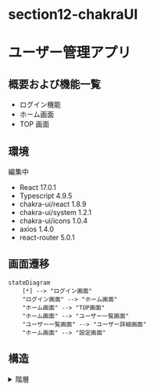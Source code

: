 # section12-chakraUI

# ユーザー管理アプリ

## 概要および機能一覧

- ログイン機能
- ホーム画面
- TOP 画面

## 環境

編集中

- React 17.0.1
- Typescript 4.9.5
- chakra-ui/react 1.8.9
- chakra-ui/system 1.2.1
- chakra-ui/icons 1.0.4
- axios 1.4.0
- react-router 5.0.1
  &thinsp;&nbsp;

## 画面遷移

```mermaid
stateDiagram
    [*] --> "ログイン画面"
    "ログイン画面" --> "ホーム画面"
    "ホーム画面" --> "TOP画面"
    "ホーム画面" --> "ユーザー一覧画面"
    "ユーザー一覧画面" --> "ユーザー詳細画面"
    "ホーム画面" --> "設定画面"
```

## 構造

<details><summary>階層</summary>

```TypeScript
.
├── README.md
├── public
│   ├── favicon.ico
│   ├── index.html
│   ├── logo512.png
│   ├── manifest.json
│   ├── robots.txt
│   └── logo192.png
├── .gitignore
├── package-lock.json
├── package.json
├── tsconfig.json
└── src
    ├── index.tsx
    ├── App.tsx
    ├── types
    │   └── user.ts
    ├── providers
    │   └── LoginUserProvider.tsx
    ├── App.css
    ├── index.css
    ├── img
    │   └── dog01.jpg
    ├── components
    │   ├── molecules
    │   │   └── MenuDrawer.tsx
    │   ├── atoms
    │   │   ├── button
    │   │   │   ├── PrimaryButton.tsx
    │   │   │   └── MenuIconButton.tsx
    │   ├── templates
    │   │   └── HeaderLayout.tsx
    │   └── pages
    │       ├── Page404.tsx
    │       ├── Login.tsx
    │       ├── Home.tsx
    │       ├── UserManagement.tsx
    │       └── Setting.tsx
    ├── organisms
    │   ├── layout
    │   │   └── Header.tsx
    │   └── user
    │       ├── UserCard.tsx
    │       └── UserDetailModal.tsx
    ├── theme
    │   └── theme.ts
    ├── hooks
    │   ├── useLoginUser.ts
    │   ├── useSelectUser.ts
    │   ├── useAllUsers.ts
    │   ├── useMessage.ts
    │   └── useAuth.ts
    ├── react-app-env.d.ts
    └── router
        ├── Router.tsx
        └── HomeRoutes.tsx
```

</details>
&thinsp;&nbsp;
